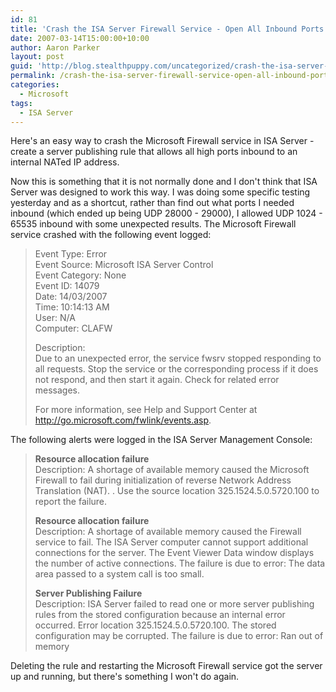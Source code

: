 ```yaml
---
id: 81
title: 'Crash the ISA Server Firewall Service - Open All Inbound Ports'
date: 2007-03-14T15:00:00+10:00
author: Aaron Parker
layout: post
guid: 'http://blog.stealthpuppy.com/uncategorized/crash-the-isa-server-firewall-service-%e2%80%93-open-all-inbound-ports'
permalink: /crash-the-isa-server-firewall-service-open-all-inbound-ports/
categories:
  - Microsoft
tags:
  - ISA Server
---
```

Here's an easy way to crash the Microsoft Firewall service in ISA Server - create a server publishing rule that allows all high ports inbound to an internal NATed IP address.

Now this is something that it is not normally done and I don't think that ISA Server was designed to work this way. I was doing some specific testing yesterday and as a shortcut, rather than find out what ports I needed inbound (which ended up being UDP 28000 - 29000), I allowed UDP 1024 - 65535 inbound with some unexpected results. The Microsoft Firewall service crashed with the following event logged:

> Event Type: Error  
> Event Source: Microsoft ISA Server Control  
> Event Category: None  
> Event ID: 14079  
> Date: 14/03/2007  
> Time: 10:14:13 AM  
> User: N/A  
> Computer: CLAFW
> 
> Description:  
> Due to an unexpected error, the service fwsrv stopped responding to all requests. Stop the service or the corresponding process if it does not respond, and then start it again. Check for related error messages.
> 
> For more information, see Help and Support Center at http://go.microsoft.com/fwlink/events.asp.

The following alerts were logged in the ISA Server Management Console:

> **Resource allocation failure**  
> Description: A shortage of available memory caused the Microsoft Firewall to fail during initialization of reverse Network Address Translation (NAT). . Use the source location 325.1524.5.0.5720.100 to report the failure.
> 
> **Resource allocation failure**  
> Description: A shortage of available memory caused the Firewall service to fail. The ISA Server computer cannot support additional connections for the server. The Event Viewer Data window displays the number of active connections. The failure is due to error: The data area passed to a system call is too small.
> 
> **Server Publishing Failure**  
> Description: ISA Server failed to read one or more server publishing rules from the stored configuration because an internal error occurred. Error location 325.1524.5.0.5720.100. The stored configuration may be corrupted. The failure is due to error: Ran out of memory

Deleting the rule and restarting the Microsoft Firewall service got the server up and running, but there's something I won't do again.
